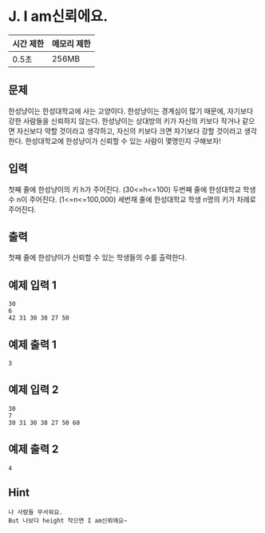 # J. I am신뢰에요.

| 시간 제한 | 메모리 제한 |
| --- | --- |
| 0.5초 | 256MB |

## 문제
한성냥이는 한성대학교에 사는 고양이다.
한성냥이는 경계심이 많기 때문에, 자기보다 강한 사람들을 신뢰하지 않는다.
한성냥이는 상대방의 키가 자신의 키보다 작거나 같으면 자신보다 약할 것이라고 생각하고, 자신의 키보다 크면 자기보다 강할 것이라고 생각한다.
한성대학교에 한성냥이가 신뢰할 수 있는 사람이 몇명인지 구해보자!

## 입력
첫째 줄에 한성냥이의 키 h가 주어진다. (30<=h<=100)
두번째 줄에 한성대학교 학생 수 n이 주어진다. (1<=n<=100,000)
세번재 줄에 한성대학교 학생 n명의 키가 차례로 주어진다.

## 출력
첫째 줄에 한성냥이가 신뢰할 수 있는 학생들의 수를 출력한다.

## 예제 입력 1

```
30
6
42 31 30 38 27 50
```

## 예제 출력 1

```
3
```

## 예제 입력 2

```
30
7
30 31 30 38 27 50 60
```

## 예제 출력 2

```
4
```

## Hint
```
나 사람들 무서워요.
But 나보다 height 작으면 I am신뢰에요~
```